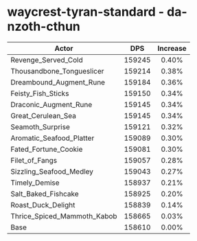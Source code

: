 # waycrest-tyran-standard - da-nzoth-cthun
| Actor | DPS | Increase |
|---|:---:|:---:|
|Revenge_Served_Cold|159245|0.40%|
|Thousandbone_Tongueslicer|159214|0.38%|
|Dreambound_Augment_Rune|159184|0.36%|
|Feisty_Fish_Sticks|159150|0.34%|
|Draconic_Augment_Rune|159145|0.34%|
|Great_Cerulean_Sea|159145|0.34%|
|Seamoth_Surprise|159121|0.32%|
|Aromatic_Seafood_Platter|159089|0.30%|
|Fated_Fortune_Cookie|159081|0.30%|
|Filet_of_Fangs|159057|0.28%|
|Sizzling_Seafood_Medley|159043|0.27%|
|Timely_Demise|158937|0.21%|
|Salt_Baked_Fishcake|158925|0.20%|
|Roast_Duck_Delight|158839|0.14%|
|Thrice_Spiced_Mammoth_Kabob|158665|0.03%|
|Base|158610|0.00%|
